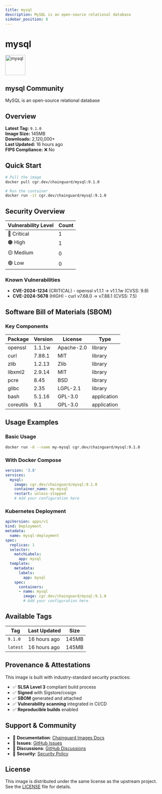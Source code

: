 ```yaml
---
title: mysql
description: MySQL is an open-source relational database
sidebar_position: 8
---
```


# mysql


  <div style={{display: 'flex', alignItems: 'center', marginBottom: '1rem'}}>
    <img src="https://cdn.jsdelivr.net/gh/devicons/devicon/icons/mysql/mysql-original.svg" alt="mysql" width="64" height="64" style={{marginRight: '1rem'}} />
    <div>
      <h2 style={{margin: 0}}>mysql <span className="badge badge-community">Community</span></h2>
      <p style={{margin: 0, color: 'var(--ifm-color-emphasis-600)'}}>MySQL is an open-source relational database</p>
    
  


## Overview

**Latest Tag:** `9.1.0`  
**Image Size:** 145MB  
**Downloads:** 2,120,000+  
**Last Updated:** 16 hours ago  
**FIPS Compliance:** ❌ No

## Quick Start

```bash
# Pull the image
docker pull cgr.dev/chainguard/mysql:9.1.0

# Run the container
docker run -it cgr.dev/chainguard/mysql:9.1.0
```

## Security Overview

| Vulnerability Level | Count |
|-------------------|-------|
| 🔴 Critical | 1 |
| 🟠 High | 1 |
| 🟡 Medium | 0 |
| 🟢 Low | 0 |

### Known Vulnerabilities

- **CVE-2024-1234** (CRITICAL) - openssl v1.1.1 → v1.1.1w (CVSS: 9.8)
- **CVE-2024-5678** (HIGH) - curl v7.68.0 → v7.88.1 (CVSS: 7.5)

## Software Bill of Materials (SBOM)

### Key Components

| Package | Version | License | Type |
|---------|---------|---------|------|
| openssl | 1.1.1w | Apache-2.0 | library |
| curl | 7.88.1 | MIT | library |
| zlib | 1.2.13 | Zlib | library |
| libxml2 | 2.9.14 | MIT | library |
| pcre | 8.45 | BSD | library |
| glibc | 2.35 | LGPL-2.1 | library |
| bash | 5.1.16 | GPL-3.0 | application |
| coreutils | 9.1 | GPL-3.0 | application |

## Usage Examples

### Basic Usage

```bash
docker run -d --name my-mysql cgr.dev/chainguard/mysql:9.1.0
```

### With Docker Compose

```yaml
version: '3.8'
services:
  mysql:
    image: cgr.dev/chainguard/mysql:9.1.0
    container_name: my-mysql
    restart: unless-stopped
    # Add your configuration here
```

### Kubernetes Deployment

```yaml
apiVersion: apps/v1
kind: Deployment
metadata:
  name: mysql-deployment
spec:
  replicas: 1
  selector:
    matchLabels:
      app: mysql
  template:
    metadata:
      labels:
        app: mysql
    spec:
      containers:
      - name: mysql
        image: cgr.dev/chainguard/mysql:9.1.0
        # Add your configuration here
```

## Available Tags

| Tag | Last Updated | Size |
|-----|-------------|------|
| `9.1.0` | 16 hours ago | 145MB |
| `latest` | 16 hours ago | 145MB |

## Provenance & Attestations

This image is built with industry-standard security practices:

- ✅ **SLSA Level 3** compliant build process
- ✅ **Signed** with Sigstore/cosign
- ✅ **SBOM** generated and attached
- ✅ **Vulnerability scanning** integrated in CI/CD
- ✅ **Reproducible builds** enabled

## Support & Community

- 📖 **Documentation**: [Chainguard Images Docs](https://edu.chainguard.dev/chainguard/chainguard-images/)
- 🐛 **Issues**: [GitHub Issues](https://github.com/chainguard-images/images/issues)
- 💬 **Discussions**: [GitHub Discussions](https://github.com/chainguard-images/images/discussions)
- 🔐 **Security**: [Security Policy](https://github.com/chainguard-images/images/security/policy)

## License

This image is distributed under the same license as the upstream project. See the [LICENSE](https://github.com/chainguard-images/images/blob/main/LICENSE) file for details.

